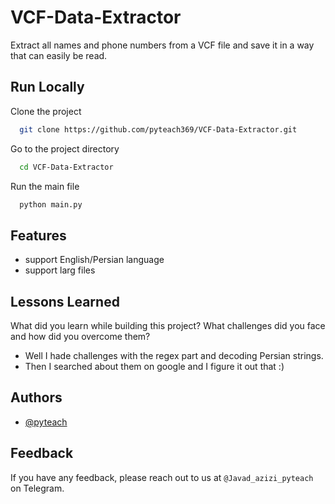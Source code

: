
# VCF-Data-Extractor

Extract all names and phone numbers from a VCF file and save it in a way that can easily be read.
## Run Locally

Clone the project

```bash
  git clone https://github.com/pyteach369/VCF-Data-Extractor.git
```

Go to the project directory

```bash
  cd VCF-Data-Extractor
```

Run the main file

```bash
  python main.py
```
## Features

- support English/Persian language
- support larg files
## Lessons Learned

What did you learn while building this project? What challenges did you face and how did you overcome them?

- Well I hade challenges with the regex part and decoding Persian strings. 
- Then I searched about them on google and I figure it out that :)
## Authors

- [@pyteach](https://www.github.com/pyteach369)


## Feedback

If you have any feedback, please reach out to us at ``` @Javad_azizi_pyteach ``` on Telegram.

